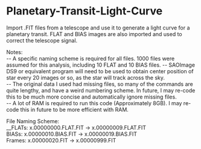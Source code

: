 # Planetary-Transit-Light-Curve
Import .FIT files from a telescope and use it to generate a light curve for a planetary transit. FLAT and BIAS images are also imported and used to correct the telescope signal.

Notes:\
-- A specific naming scheme is required for all files. 1000 files were assumed for this analysis, including 10 FLAT and 10 BIAS files.
-- SAOImage DS9 or equivalent program will need to be used to obtain center position of star every 20 images or so, as the star will track across the sky.\
-- The original data I used had missing files, so many of the commands are quite lengthy, and have a weird numbering scheme. In future, I may re-code this to be much more concise and automatically ignore missing files.\
-- A lot of RAM is required to run this code (Approximately 8GB). I may re-code this in future to be more efficient with RAM.

File Naming Scheme:\
__FLATs:   x.00000000.FLAT.FIT   ->   x.00000009.FLAT.FIT\
  BIASs:   x.00000010.BIAS.FIT   ->   x.00000019.BIAS.FIT\
  Frames:   x.00000020.FIT   ->   x.00000999.FIT
